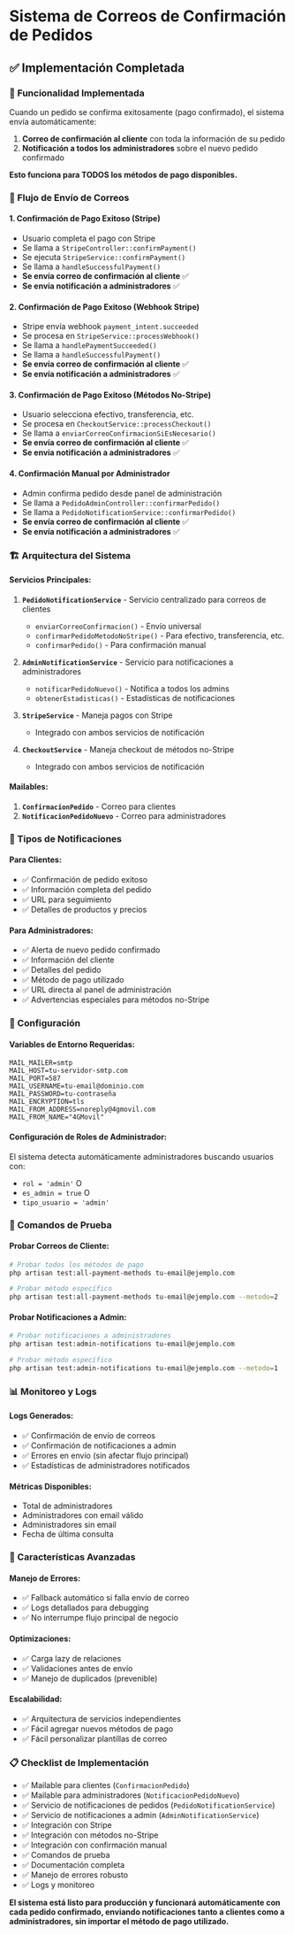 # Sistema de Correos de Confirmación de Pedidos

## ✅ Implementación Completada

### 📧 Funcionalidad Implementada
Cuando un pedido se confirma exitosamente (pago confirmado), el sistema envía automáticamente:

1. **Correo de confirmación al cliente** con toda la información de su pedido
2. **Notificación a todos los administradores** sobre el nuevo pedido confirmado

**Esto funciona para TODOS los métodos de pago disponibles.**

### 🔄 Flujo de Envío de Correos

#### 1. **Confirmación de Pago Exitoso (Stripe)**
- Usuario completa el pago con Stripe
- Se llama a `StripeController::confirmPayment()`
- Se ejecuta `StripeService::confirmPayment()`
- Se llama a `handleSuccessfulPayment()`
- **Se envía correo de confirmación al cliente** ✅
- **Se envía notificación a administradores** ✅

#### 2. **Confirmación de Pago Exitoso (Webhook Stripe)**
- Stripe envía webhook `payment_intent.succeeded`
- Se procesa en `StripeService::processWebhook()`
- Se llama a `handlePaymentSucceeded()`
- Se llama a `handleSuccessfulPayment()`
- **Se envía correo de confirmación al cliente** ✅
- **Se envía notificación a administradores** ✅

#### 3. **Confirmación de Pago Exitoso (Métodos No-Stripe)**
- Usuario selecciona efectivo, transferencia, etc.
- Se procesa en `CheckoutService::processCheckout()`
- Se llama a `enviarCorreoConfirmacionSiEsNecesario()`
- **Se envía correo de confirmación al cliente** ✅
- **Se envía notificación a administradores** ✅

#### 4. **Confirmación Manual por Administrador**
- Admin confirma pedido desde panel de administración
- Se llama a `PedidoAdminController::confirmarPedido()`
- Se llama a `PedidoNotificationService::confirmarPedido()`
- **Se envía correo de confirmación al cliente** ✅
- **Se envía notificación a administradores** ✅

### 🏗️ Arquitectura del Sistema

#### **Servicios Principales:**

1. **`PedidoNotificationService`** - Servicio centralizado para correos de clientes
   - `enviarCorreoConfirmacion()` - Envío universal
   - `confirmarPedidoMetodoNoStripe()` - Para efectivo, transferencia, etc.
   - `confirmarPedido()` - Para confirmación manual

2. **`AdminNotificationService`** - Servicio para notificaciones a administradores
   - `notificarPedidoNuevo()` - Notifica a todos los admins
   - `obtenerEstadisticas()` - Estadísticas de notificaciones

3. **`StripeService`** - Maneja pagos con Stripe
   - Integrado con ambos servicios de notificación

4. **`CheckoutService`** - Maneja checkout de métodos no-Stripe
   - Integrado con ambos servicios de notificación

#### **Mailables:**

1. **`ConfirmacionPedido`** - Correo para clientes
2. **`NotificacionPedidoNuevo`** - Correo para administradores

### 📧 Tipos de Notificaciones

#### **Para Clientes:**
- ✅ Confirmación de pedido exitoso
- ✅ Información completa del pedido
- ✅ URL para seguimiento
- ✅ Detalles de productos y precios

#### **Para Administradores:**
- ✅ Alerta de nuevo pedido confirmado
- ✅ Información del cliente
- ✅ Detalles del pedido
- ✅ Método de pago utilizado
- ✅ URL directa al panel de administración
- ✅ Advertencias especiales para métodos no-Stripe

### 🔧 Configuración

#### **Variables de Entorno Requeridas:**
```env
MAIL_MAILER=smtp
MAIL_HOST=tu-servidor-smtp.com
MAIL_PORT=587
MAIL_USERNAME=tu-email@dominio.com
MAIL_PASSWORD=tu-contraseña
MAIL_ENCRYPTION=tls
MAIL_FROM_ADDRESS=noreply@4gmovil.com
MAIL_FROM_NAME="4GMovil"
```

#### **Configuración de Roles de Administrador:**
El sistema detecta automáticamente administradores buscando usuarios con:
- `rol = 'admin'` O
- `es_admin = true` O  
- `tipo_usuario = 'admin'`

### 🧪 Comandos de Prueba

#### **Probar Correos de Cliente:**
```bash
# Probar todos los métodos de pago
php artisan test:all-payment-methods tu-email@ejemplo.com

# Probar método específico
php artisan test:all-payment-methods tu-email@ejemplo.com --metodo=2
```

#### **Probar Notificaciones a Admin:**
```bash
# Probar notificaciones a administradores
php artisan test:admin-notifications tu-email@ejemplo.com

# Probar método específico
php artisan test:admin-notifications tu-email@ejemplo.com --metodo=1
```

### 📊 Monitoreo y Logs

#### **Logs Generados:**
- ✅ Confirmación de envío de correos
- ✅ Confirmación de notificaciones a admin
- ✅ Errores en envío (sin afectar flujo principal)
- ✅ Estadísticas de administradores notificados

#### **Métricas Disponibles:**
- Total de administradores
- Administradores con email válido
- Administradores sin email
- Fecha de última consulta

### 🚀 Características Avanzadas

#### **Manejo de Errores:**
- ✅ Fallback automático si falla envío de correo
- ✅ Logs detallados para debugging
- ✅ No interrumpe flujo principal de negocio

#### **Optimizaciones:**
- ✅ Carga lazy de relaciones
- ✅ Validaciones antes de envío
- ✅ Manejo de duplicados (prevenible)

#### **Escalabilidad:**
- ✅ Arquitectura de servicios independientes
- ✅ Fácil agregar nuevos métodos de pago
- ✅ Fácil personalizar plantillas de correo

### 📋 Checklist de Implementación

- ✅ Mailable para clientes (`ConfirmacionPedido`)
- ✅ Mailable para administradores (`NotificacionPedidoNuevo`)
- ✅ Servicio de notificaciones de pedidos (`PedidoNotificationService`)
- ✅ Servicio de notificaciones a admin (`AdminNotificationService`)
- ✅ Integración con Stripe
- ✅ Integración con métodos no-Stripe
- ✅ Integración con confirmación manual
- ✅ Comandos de prueba
- ✅ Documentación completa
- ✅ Manejo de errores robusto
- ✅ Logs y monitoreo

**El sistema está listo para producción y funcionará automáticamente con cada pedido confirmado, enviando notificaciones tanto a clientes como a administradores, sin importar el método de pago utilizado.**
